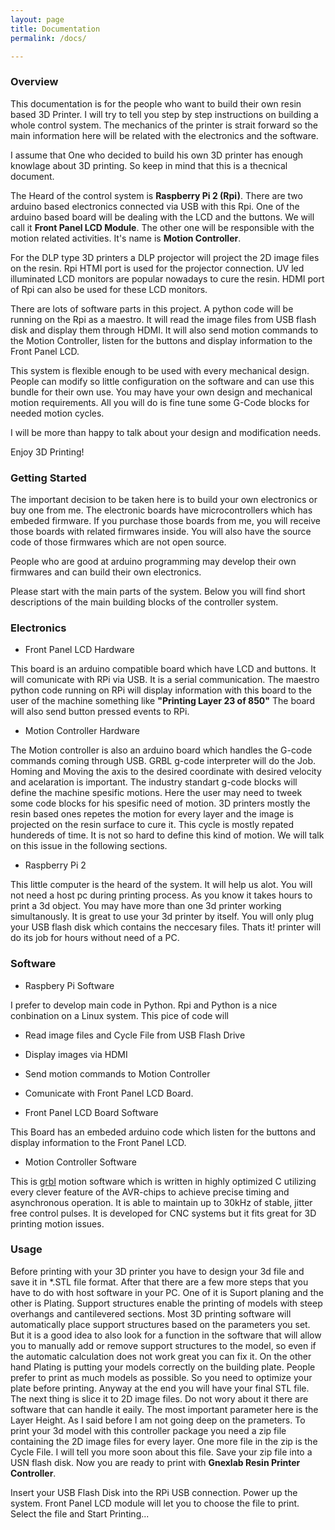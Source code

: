 ```yaml
---
layout: page
title: Documentation
permalink: /docs/

---
```


### Overview 

This documentation is for the people who want to build their own resin based 3D Printer. I will try to tell you step by step instructions on building a whole control system. The mechanics of the printer is strait forward so the main information here will be related with the electronics and the software. 

I assume that One who decided to build his own 3D printer has enough knowlage about 3D printing. So keep in mind that this is a thecnical document.

The Heard of the control system is **Raspberry Pi 2 (Rpi)**. There are two arduino based electronics connected via USB with this Rpi. One of the arduino based board will be dealing with the LCD and the buttons. We will call it **Front Panel LCD Module**. The other one will be responsible with the motion related activities. It's name is **Motion Controller**.

For the DLP type 3D printers a DLP projector will project the 2D image files on the resin. Rpi HTMI port is used for the projector connection. UV led illuminated LCD monitors are popular nowadays to cure the resin. HDMI port of Rpi can also be used for these LCD monitors.

There are lots of software parts in this project. A python code will be running on the Rpi as a maestro. It will read the image files from USB flash disk and display them through HDMI. It will also send motion commands to the Motion Controller, listen for the buttons and display information to the Front Panel LCD.

This system is flexible enough to be used with every mechanical design. People can modify so little configuration on the software and can use this bundle for their own use. You may have your own design and mechanical motion requirements. All you will do is fine tune some G-Code blocks for needed motion cycles.

I will be more than happy to talk about your design and modification needs.

Enjoy 3D Printing!

### Getting Started

The important decision to be taken here is to build your own electronics or buy one from me. The electronic boards have microcontrollers which has embeded firmware. If you purchase those boards from me, you will receive those boards with related firmwares inside. You will also have the source code of those firmwares which are not open source.

People who are good at arduino programming may develop their own firmwares and can build their own electronics.

Please start with the main parts of the system. Below you will find short descriptions of the main building blocks of the controller system.

### Electronics

* Front Panel LCD Hardware

This board is an arduino compatible board which have LCD and buttons. It will comunicate with RPi via USB. It is a serial communication. The maestro python code running on RPi will display information with this board to the user of the machine something like **"Printing Layer 23 of 850"**  The board will also send button pressed events to RPi. 

* Motion Controller Hardware

The Motion controller is also an arduino board which handles the G-code commands coming through USB. GRBL g-code interpreter will do the Job. Homing and Moving the axis to the desired coordinate with desired velocity and acelaration is important. The industry standart g-code blocks will define the machine spesific motions. Here the user may need to tweek some code blocks for his spesific need of motion. 3D printers mostly the resin based ones repetes the motion for every layer and the image is projected on the resin surface to cure it. This cycle is mostly repated hundereds of time. It is not so hard to define this kind of motion. We will talk on this issue in the following sections. 

* Raspberry Pi 2

This little computer is the heard of the system. It will help us alot. You will not need a host pc during printing process. As you know it takes hours to print a 3d object. You may have more than one 3d printer working simultanously. It is great to use your 3d printer by itself. You will only plug your USB flash disk which contains the neccesary files. Thats it! printer will do its job for hours without need of a PC.

### Software

* Raspbery Pi Software

I prefer to develop main code in Python. Rpi and Python is a nice conbination on a Linux system. This pice of code will
  
  * Read image files and Cycle File from USB Flash Drive
  * Display images via HDMI
  * Send motion commands to Motion Controller
  * Comunicate with Front Panel LCD Board.
  
* Front Panel LCD Board Software

This Board has an embeded arduino code which listen for the buttons and display information to the Front Panel LCD.

* Motion Controller Software

This is [grbl](https://github.com/grbl/grbl) motion software which is written in highly optimized C utilizing every clever feature of the AVR-chips to achieve precise timing and asynchronous operation. It is able to maintain up to 30kHz of stable, jitter free control pulses. It is developed for CNC systems but it fits great for 3D printing motion issues.

### Usage

Before printing with your 3D printer you have to design your 3d file and save it in *.STL file format. After that there are a few more steps that you have to do with host software in your PC. One of it is Suport planing and the other is Plating. Support structures enable the printing of models with steep overhangs and cantilevered sections. Most 3D printing software will automatically place support structures based on the parameters you set. But it is a good idea to also look for a function in the software that will allow you to manually add or remove support structures to the model, so even if the automatic calculation does not work great you can fix it. On the other hand Plating is putting your models correctly on the building plate. People prefer to print as much models as possible. So you need to optimize your plate before printing. Anyway at the end you will have your final STL file. The next thing is slice it to 2D image files. Do not wory about it there are software that can handle it eaily. The most important parameter here is the Layer Height. As I said before I am not going deep on the prameters. To print your 3d model with this controller package you need a zip file containing the 2D image files for every layer. One more file in the zip is the Cycle File. I will tell you more soon about this file. Save your zip file into a USN flash disk. Now you are ready to print with **Gnexlab Resin Printer Controller**.

Insert your USB Flash Disk into the RPi USB connection. Power up the system. Front Panel LCD module will let you to choose the file to print. Select the file and Start Printing...




